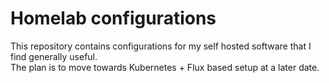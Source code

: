 # Homelab configurations

This repository contains configurations for my self hosted software that I find generally useful.  
The plan is to move towards Kubernetes + Flux based setup at a later date.
